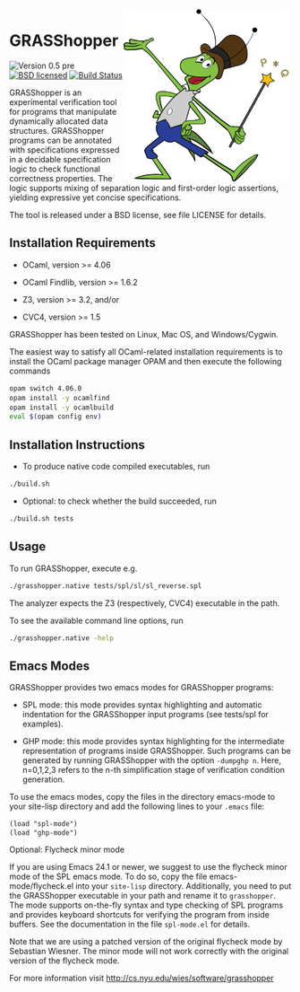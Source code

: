 <img align="right" width="300" src="logo.png"/>

GRASShopper
=======
![Version 0.5 pre](https://img.shields.io/badge/version-0.5_pre-green.svg)
[![BSD licensed](https://img.shields.io/badge/license-BSD-blue.svg)](https://raw.githubusercontent.com/wies/grasshopper/master/LICENSE)
[![Build Status](https://travis-ci.org/wies/grasshopper.svg?branch=master)](https://travis-ci.org/wies/grasshopper)

GRASShopper is an experimental verification tool for programs that
manipulate dynamically allocated data structures. GRASShopper programs
can be annotated with specifications expressed in a decidable
specification logic to check functional correctness properties. The
logic supports mixing of separation logic and first-order logic
assertions, yielding expressive yet concise specifications.

The tool is released under a BSD license, see file LICENSE for
details.


Installation Requirements
-------------------------
- OCaml, version >= 4.06

- OCaml Findlib, version >= 1.6.2

- Z3, version >= 3.2, and/or

- CVC4, version >= 1.5

GRASShopper has been tested on Linux, Mac OS, and Windows/Cygwin.

The easiest way to satisfy all OCaml-related installation requirements
is to install the OCaml package manager OPAM and then execute the
following commands
```bash
opam switch 4.06.0
opam install -y ocamlfind
opam install -y ocamlbuild
eval $(opam config env)
```

Installation Instructions 
-------------------------
- To produce native code compiled executables, run 
```bash
./build.sh
```

- Optional: to check whether the build succeeded, run
```bash
./build.sh tests
```

Usage
-------------------------

To run GRASShopper, execute e.g.
```bash
./grasshopper.native tests/spl/sl/sl_reverse.spl
```
The analyzer expects the Z3 (respectively, CVC4) executable in the path.

To see the available command line options, run
```bash
./grasshopper.native -help
```

Emacs Modes
-------------------------
GRASShopper provides two emacs modes for GRASShopper programs:

- SPL mode: this mode provides syntax highlighting and automatic
  indentation for the GRASShopper input programs (see tests/spl for
  examples).

- GHP mode: this mode provides syntax highlighting for the intermediate 
  representation of programs inside GRASShopper. Such programs can be
  generated by running GRASShopper with the option `-dumpghp n`.
  Here, n=0,1,2,3 refers to the n-th simplification stage of
  verification condition generation.

To use the emacs modes, copy the files in the directory emacs-mode to
your site-lisp directory and add the following lines to your `.emacs` file:

```elisp
(load "spl-mode")   
(load "ghp-mode")
```

Optional: Flycheck minor mode

If you are using Emacs 24.1 or newer, we suggest to use the
flycheck minor mode of the SPL emacs mode. To do so, copy the file
emacs-mode/flycheck.el into your `site-lisp` directory. Additionally,
you need to put the GRASShopper executable in your path and rename it
to `grasshopper`. The mode supports on-the-fly syntax and type
checking of SPL programs and provides keyboard shortcuts for verifying
the program from inside buffers. See the documentation in the file
`spl-mode.el` for details.

Note that we are using a patched version of the original flycheck mode
by Sebastian Wiesner. The minor mode will not work correctly with the
original version of the flycheck mode.

For more information visit http://cs.nyu.edu/wies/software/grasshopper
